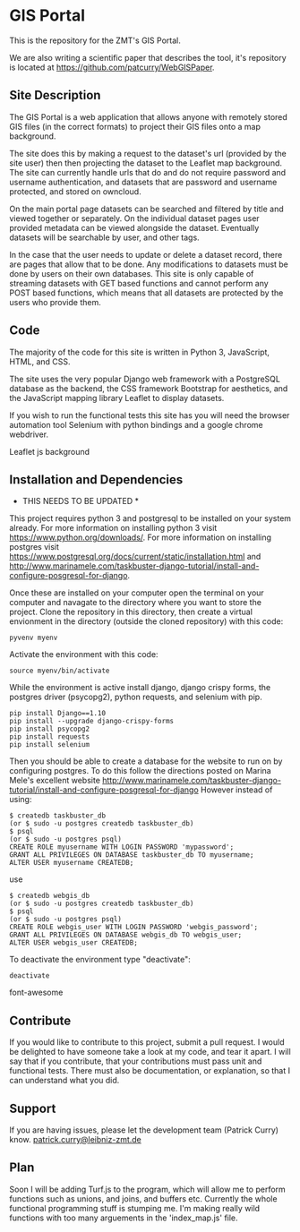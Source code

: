 GIS Portal
========

This is the repository for the ZMT's GIS Portal.

We are also writing a scientific paper that describes the tool, it's repository
is located at https://github.com/patcurry/WebGISPaper.

Site Description
----------------

The GIS Portal is a web application that allows anyone with remotely stored 
GIS files (in the correct formats) to project their GIS files onto a map background.

The site does this by making a request to the dataset's url (provided by the site user)
then then projecting the dataset to the Leaflet map background. The site can currently handle
urls that do and do not require password and username authentication, and datasets that are password and 
username protected, and stored on owncloud.

On the main portal page datasets can be searched and filtered by title and viewed together or separately.
On the individual dataset pages user provided metadata can be viewed alongside the dataset. Eventually
datasets will be searchable by user, and other tags.

In the case that the user needs to update or delete a dataset record, there are pages that allow that to be
done. Any modifications to datasets must be done by users on their own databases. This site is only capable of
streaming datasets with GET based functions and cannot perform any POST based functions, which means that all
datasets are protected by the users who provide them.


Code
----

The majority of the code for this site is written in Python 3, JavaScript, HTML, and CSS.

The site uses the very popular Django web framework with a PostgreSQL database as the backend, the CSS framework
Bootstrap for aesthetics, and the JavaScript mapping library Leaflet to display datasets.

If you wish to run the functional tests this site has you will need the browser automation tool Selenium with python
bindings and a google chrome webdriver.

Leaflet js background


Installation and Dependencies
-----------------------------

* THIS NEEDS TO BE UPDATED *

This project requires python 3 and postgresql to be installed on your system already. For more information
on installing python 3 visit https://www.python.org/downloads/. For more information on installing postgres visit 
https://www.postgresql.org/docs/current/static/installation.html and
http://www.marinamele.com/taskbuster-django-tutorial/install-and-configure-posgresql-for-django.


Once these are installed on your computer open the terminal on your computer and navagate to the directory where you want
to store the project. Clone the repository in this directory, then create a virtual envionment in the directory (outside the
cloned repository) with this code:
```
pyvenv myenv
```


Activate the environment with this code:
```
source myenv/bin/activate
```


While the environment is active install django, django crispy forms, the postgres driver (psycopg2),
python requests, and selenium with pip.
```
pip install Django==1.10
pip install --upgrade django-crispy-forms
pip install psycopg2
pip install requests
pip install selenium
```

Then you should be able to create a database for the website to run on by configuring postgres. To do this follow the directions posted
on Marina Mele's excellent website http://www.marinamele.com/taskbuster-django-tutorial/install-and-configure-posgresql-for-django 
However instead of using:
```
$ createdb taskbuster_db
(or $ sudo -u postgres createdb taskbuster_db)
$ psql
(or $ sudo -u postgres psql)
CREATE ROLE myusername WITH LOGIN PASSWORD 'mypassword';
GRANT ALL PRIVILEGES ON DATABASE taskbuster_db TO myusername;
ALTER USER myusername CREATEDB;

```

use

```
$ createdb webgis_db
(or $ sudo -u postgres createdb taskbuster_db)
$ psql
(or $ sudo -u postgres psql)
CREATE ROLE webgis_user WITH LOGIN PASSWORD 'webgis_password';
GRANT ALL PRIVILEGES ON DATABASE webgis_db TO webgis_user;
ALTER USER webgis_user CREATEDB;
```


To deactivate the environment type "deactivate":
```
deactivate
```

font-awesome


Contribute
----------

If you would like to contribute to this project, submit a pull request. I would be delighted to have someone take a look at my code, and tear it apart.
I will say that if you contribute, that your contributions must pass unit and functional tests. There must also be documentation, or
explanation, so that I can understand what you did.


Support
-------

If you are having issues, please let the development team (Patrick Curry) know.
patrick.curry@leibniz-zmt.de


Plan
----

Soon I will be adding Turf.js to the program, which will allow me to perform functions such as unions, and joins, and buffers etc.
Currently the whole functional programming stuff is stumping me. I'm making really wild functions with too many arguements in the
'index_map.js' file.

